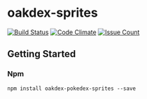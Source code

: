 # oakdex-sprites

[![Build Status](https://travis-ci.org/jalyna/oakdex-pokedex-sprites.svg?branch=master)](https://travis-ci.org/jalyna/oakdex-pokedex-sprites) [![Code Climate](https://codeclimate.com/github/jalyna/oakdex-pokedex-sprites/badges/gpa.svg)](https://codeclimate.com/github/jalyna/oakdex-pokedex-sprites) [![Issue Count](https://codeclimate.com/github/jalyna/oakdex-pokedex-sprites/badges/issue_count.svg)](https://codeclimate.com/github/jalyna/oakdex-pokedex-sprites)

## Getting Started

### Npm

```
npm install oakdex-pokedex-sprites --save
```
